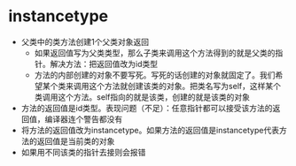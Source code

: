 # instancetype

* 父类中的类方法创建1个父类对象返回
  * 如果返回值写为父类类型，那么子类来调用这个方法得到的就是父类的指针。解决方法：把返回值改为id类型
  * 方法的内部创建的对象不要写死。写死的话创建的对象就固定了。我们希望某个类来调用这个方法就创建该类的对象。把类名写为self，这样某个类调用这个方法。self指向的就是该类，创建的就是该类的对象
* 方法的返回值是id类型。表现问题（不足）：任意指针都可以接受该方法的返回值，编译器连个警告都没有
* 将方法的返回值改为instancetype。如果方法的返回值是instancetype代表方法的返回值是当前类的对象
* 如果用不同该类的指针去接则会报错



